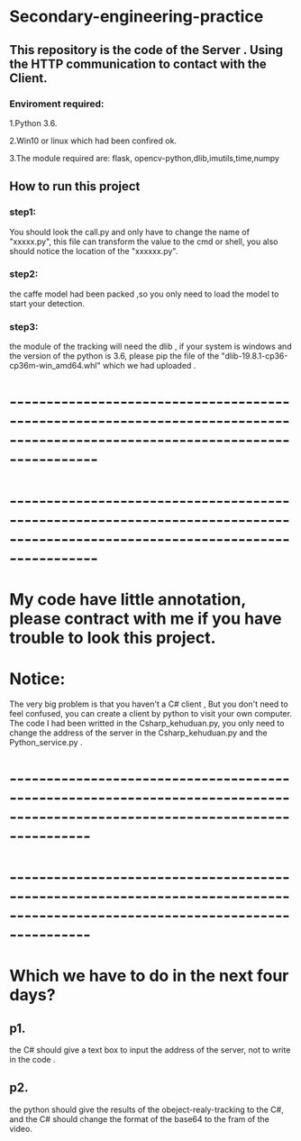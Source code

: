 # Secondary-engineering-practice
## This repository is the code of the Server . Using the HTTP communication to contact with the Client.

### Enviroment required:
1.Python 3.6.

2.Win10 or linux which had been confired ok.

3.The module required are: flask, opencv-python,dlib,imutils,time,numpy

## How to run this project
### step1:
You should look the call.py and only have to change the name of "xxxxx.py", this file can transform the value to the cmd or shell, you also should notice the location of the "xxxxxx.py".  
### step2:
the caffe model had been packed ,so you only need to load the model to start your detection.
### step3:
the  module of the tracking  will need the dlib , if your system is windows and the version of the python is 3.6, please pip the file  of the "dlib-19.8.1-cp36-cp36m-win_amd64.whl" which we had uploaded . 
# ------------------------------------------------------------------------------------------------------------------------------
# ------------------------------------------------------------------------------------------------------------------------------
# My code  have little annotation, please contract with me if you have trouble to look this project.
# Notice:
 The very big problem is that you haven't a C# client , But you don't need to feel confused, you can create a client by python to visit your own computer. The code I had been writted in the Csharp_kehuduan.py, you only need to change the address of the server in the Csharp_kehuduan.py and the Python_service.py .
 # -----------------------------------------------------------------------------------------------------------------------------
 # -----------------------------------------------------------------------------------------------------------------------------
# Which we have to do in the next four days?
## p1. 
the C# should give a text box to input the address of the server, not to write in the code .
## p2. 
the python should give the results of the obeject-realy-tracking to the C#, and the C# should change the format of the base64 to the fram of the video. 

